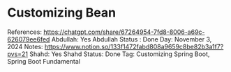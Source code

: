 # Customizing Bean

References: https://chatgpt.com/share/67264954-7fd8-8006-a69c-626079ee6fed
Abdullah: Yes
Abdullah Status : Done
Day: November 3, 2024
Notes: https://www.notion.so/133f1472fabd808a9659c8be82b3a1f7?pvs=21
Shahd: Yes
Shahd Status: Done
Tag: Customizing Spring Boot, Spring Boot Fundamental